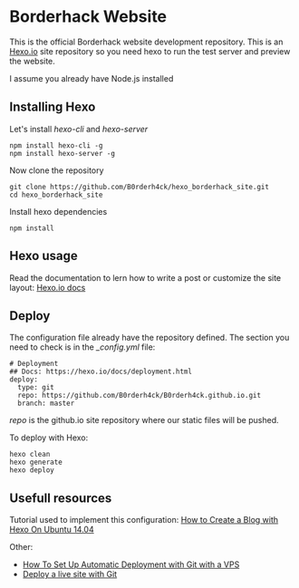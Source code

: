 Borderhack Website
==================

This is the official Borderhack website development repository. 
This is an [Hexo.io](https://hexo.io/) site repository so you need hexo to run the test server and preview the website. 

I assume you already have Node.js installed


Installing Hexo
---------------

Let's install _hexo-cli_ and _hexo-server_

	npm install hexo-cli -g
	npm install hexo-server -g 

Now clone the repository

	git clone https://github.com/B0rderh4ck/hexo_borderhack_site.git
	cd hexo_borderhack_site

Install hexo dependencies

	npm install


Hexo usage
----------

Read the documentation to lern how to write a post or customize the site layout: [Hexo.io docs](https://hexo.io/docs/index.html)



Deploy
------

The configuration file already have the repository defined. The section you need to check is in the *_config.yml*  file:

	# Deployment
	## Docs: https://hexo.io/docs/deployment.html
	deploy:
	  type: git
	  repo: https://github.com/B0rderh4ck/B0rderh4ck.github.io.git
	  branch: master

_repo_ is the github.io site repository where our static files will be pushed.

To deploy with Hexo:

	hexo clean
	hexo generate
	hexo deploy


Usefull resources
-----------------

Tutorial used to implement this configuration: [How to Create a Blog with Hexo On Ubuntu 14.04](https://www.digitalocean.com/community/tutorials/how-to-create-a-blog-with-hexo-on-ubuntu-14-04)

Other:

-	[How To Set Up Automatic Deployment with Git with a VPS](https://www.digitalocean.com/community/tutorials/how-to-set-up-automatic-deployment-with-git-with-a-vps)
- 	[Deploy a live site with Git](https://www.gadgetdaily.xyz/create-a-background-changing-scroll-effect/)





